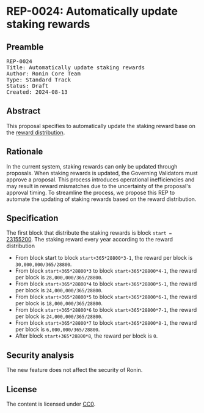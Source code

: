 # REP-0024: Automatically update staking rewards

## Preamble
<pre>
REP-0024
Title: Automatically update staking rewards
Author: Ronin Core Team
Type: Standard Track
Status: Draft
Created: 2024-08-13
</pre>

## Abstract

This proposal specifies to automatically update the staking reward base on the [reward distribution](https://docs.roninchain.com/basics/rewards).

## Rationale

In the current system, staking rewards can only be updated through proposals. When staking rewards is updated, the Governing Validators must approve a proposal. This process introduces operational inefficiencies and may result in reward mismatches due to the uncertainty of the proposal's approval timing. To streamline the process, we propose this REP to automate the updating of staking rewards based on the reward distribution.

## Specification

The first block that distribute the staking rewards is block `start = `[23155200](https://app.roninchain.com/block/23155200). The staking reward every year according to the reward distribution

- From block start to block `start+365*28800*3-1`, the reward per block is `30,000,000/365/28800`.
- From block `start+365*28800*3` to block `start+365*28800*4-1`, the reward per block is `28,000,000/365/28800`.
- From block `start+365*28800*4` to block `start+365*28800*5-1`, the reward per block is `24,000,000/365/28800`.
- From block `start+365*28800*5` to block `start+365*28800*6-1`, the reward per block is `18,000,000/365/28800`.
- From block `start+365*28800*6` to block `start+365*28800*7-1`, the reward per block is `24,000,000/365/28800`.
- From block `start+365*28800*7` to block `start+365*28800*8-1`, the reward per block is `6,000,000/365/28800`.
- After block `start+365*28800*8`, the reward per block is `0`.

## Security analysis

The new feature does not affect the security of Ronin.

## License

The content is licensed under [CC0](https://creativecommons.org/publicdomain/zero/1.0/).
